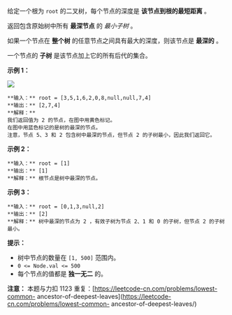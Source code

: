 给定一个根为 `root` 的二叉树，每个节点的深度是 **该节点到根的最短距离** 。

返回包含原始树中所有 **最深节点** 的 _最小子树_ 。

如果一个节点在 **整个树** 的任意节点之间具有最大的深度，则该节点是 **最深的** 。

一个节点的 **子树** 是该节点加上它的所有后代的集合。



**示例 1：**

![](https://s3-lc-upload.s3.amazonaws.com/uploads/2018/07/01/sketch1.png)

    
    
    **输入：** root = [3,5,1,6,2,0,8,null,null,7,4]
    **输出：** [2,7,4]
    **解释：**
    我们返回值为 2 的节点，在图中用黄色标记。
    在图中用蓝色标记的是树的最深的节点。
    注意，节点 5、3 和 2 包含树中最深的节点，但节点 2 的子树最小，因此我们返回它。
    

**示例 2：**

    
    
    **输入：** root = [1]
    **输出：** [1]
    **解释：** 根节点是树中最深的节点。

**示例 3：**

    
    
    **输入：** root = [0,1,3,null,2]
    **输出：** [2]
    **解释：** 树中最深的节点为 2 ，有效子树为节点 2、1 和 0 的子树，但节点 2 的子树最小。



**提示：**

  * 树中节点的数量在 `[1, 500]` 范围内。
  * `0 <= Node.val <= 500`
  * 每个节点的值都是 **独一无二** 的。



**注意：** 本题与力扣 1123 重复：[https://leetcode-cn.com/problems/lowest-common-
ancestor-of-deepest-leaves](https://leetcode-cn.com/problems/lowest-common-
ancestor-of-deepest-leaves/)

